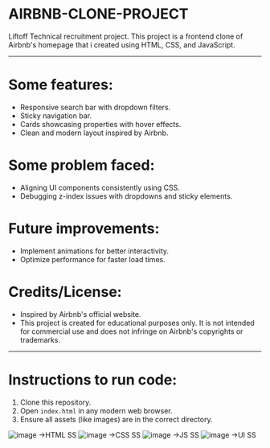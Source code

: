 # AIRBNB-CLONE-PROJECT
Liftoff Technical recruitment project.
This project is a frontend clone of Airbnb's homepage that i created using HTML, CSS, and JavaScript.

----

# Some features:
- Responsive search bar with dropdown filters.
- Sticky navigation bar.
- Cards showcasing properties with hover effects.
- Clean and modern layout inspired by Airbnb.

# Some problem faced:
- Aligning UI components consistently using CSS.
- Debugging z-index issues with dropdowns and sticky elements.

# Future improvements:
- Implement animations for better interactivity.
- Optimize performance for faster load times.
  
# Credits/License:
- Inspired by Airbnb's official website.
- This project is created for educational purposes only. It is not intended for commercial use and does not infringe on Airbnb's copyrights or trademarks.

----

# Instructions to run code:
1. Clone this repository.
2. Open `index.html` in any modern web browser.
3. Ensure all assets (like images) are in the correct directory.


![image](https://github.com/user-attachments/assets/88456268-6f1d-4bc3-bacc-b5abd9a65618) ->HTML SS
![image](https://github.com/user-attachments/assets/f80ac8b9-5757-4242-9bcf-b4d9084b4c3c) ->CSS SS
![image](https://github.com/user-attachments/assets/03f46749-44a5-4b67-af4f-de4e70f5961c) ->JS SS
![image](https://github.com/user-attachments/assets/c2fea837-6991-4877-a2ab-bf9e4c0dcc27) ->UI SS


